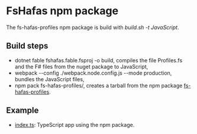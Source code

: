 # FsHafas npm package

The fs-hafas-profiles npm package is build with *build.sh -t JavaScript*.

## Build steps

* dotnet fable fshafas.fable.fsproj -o build, compiles the file Profiles.fs and the F# files from the nuget package to JavaScript,
* webpack --config ./webpack.node.config.js --mode production, bundles the JavaScript files,
* npm pack fs-hafas-profiles/, creates a tarball from the npm package [fs-hafas-profiles](./fs-hafas-profiles).

## Example

* [index.ts](../examples/fshafas.fable.node/index.ts): TypeScript app using the npm package.
